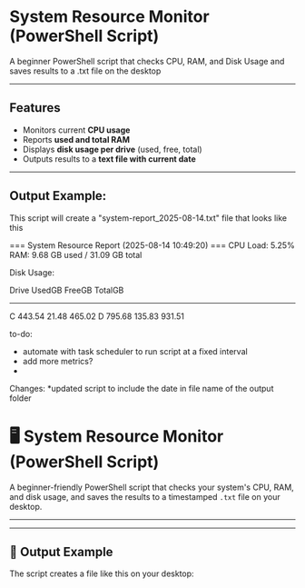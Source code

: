# System Resource Monitor (PowerShell Script)

A beginner PowerShell script that checks CPU, RAM, and Disk Usage and saves results to a .txt file on the desktop

---

## Features

- Monitors current **CPU usage**
- Reports **used and total RAM**
- Displays **disk usage per drive** (used, free, total)
- Outputs results to a **text file with current date**

---

## Output Example:

This script will create a "system-report_2025-08-14.txt" file that looks like this 

=== System Resource Report (2025-08-14 10:49:20) ===
CPU Load: 5.25%
RAM: 9.68 GB used / 31.09 GB total

Disk Usage:

Drive UsedGB FreeGB TotalGB
----- ------ ------ -------
C     443.54  21.48  465.02
D     795.68 135.83  931.51















to-do:
- automate with task scheduler to run script at a fixed interval
- add more metrics?
- 

Changes:
*updated script to include the date in file name of the output folder



# 🖥️ System Resource Monitor (PowerShell Script)

A beginner-friendly PowerShell script that checks your system's CPU, RAM, and disk usage, and saves the results to a timestamped `.txt` file on your desktop.

---


---

## 📂 Output Example

The script creates a file like this on your desktop:

